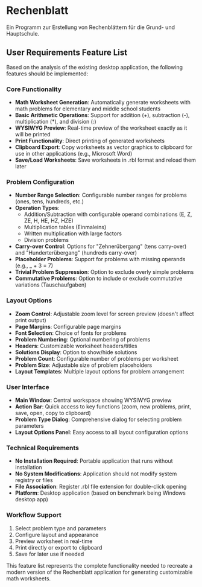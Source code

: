 # Rechenblatt

Ein Programm zur Erstellung von Rechenblättern für die Grund- und Hauptschule.

## User Requirements Feature List

Based on the analysis of the existing desktop application, the following features should be implemented:

### Core Functionality
- **Math Worksheet Generation**: Automatically generate worksheets with math problems for elementary and middle school students
- **Basic Arithmetic Operations**: Support for addition (+), subtraction (-), multiplication (*), and division (:)
- **WYSIWYG Preview**: Real-time preview of the worksheet exactly as it will be printed
- **Print Functionality**: Direct printing of generated worksheets
- **Clipboard Export**: Copy worksheets as vector graphics to clipboard for use in other applications (e.g., Microsoft Word)
- **Save/Load Worksheets**: Save worksheets in .rbl format and reload them later

### Problem Configuration
- **Number Range Selection**: Configurable number ranges for problems (ones, tens, hundreds, etc.)
- **Operation Types**:
  - Addition/Subtraction with configurable operand combinations (E, Z, ZE, H, HE, HZ, HZE)
  - Multiplication tables (Einmaleins)
  - Written multiplication with large factors
  - Division problems
- **Carry-over Control**: Options for "Zehnerübergang" (tens carry-over) and "Hunderterübergang" (hundreds carry-over)
- **Placeholder Problems**: Support for problems with missing operands (e.g., _ + 3 = 7)
- **Trivial Problem Suppression**: Option to exclude overly simple problems
- **Commutative Problems**: Option to include or exclude commutative variations (Tauschaufgaben)

### Layout Options
- **Zoom Control**: Adjustable zoom level for screen preview (doesn't affect print output)
- **Page Margins**: Configurable page margins
- **Font Selection**: Choice of fonts for problems
- **Problem Numbering**: Optional numbering of problems
- **Headers**: Customizable worksheet headers/titles
- **Solutions Display**: Option to show/hide solutions
- **Problem Count**: Configurable number of problems per worksheet
- **Problem Size**: Adjustable size of problem placeholders
- **Layout Templates**: Multiple layout options for problem arrangement

### User Interface
- **Main Window**: Central workspace showing WYSIWYG preview
- **Action Bar**: Quick access to key functions (zoom, new problems, print, save, open, copy to clipboard)
- **Problem Type Dialog**: Comprehensive dialog for selecting problem parameters
- **Layout Options Panel**: Easy access to all layout configuration options

### Technical Requirements
- **No Installation Required**: Portable application that runs without installation
- **No System Modifications**: Application should not modify system registry or files
- **File Association**: Register .rbl file extension for double-click opening
- **Platform**: Desktop application (based on benchmark being Windows desktop app)

### Workflow Support
1. Select problem type and parameters
2. Configure layout and appearance
3. Preview worksheet in real-time
4. Print directly or export to clipboard
5. Save for later use if needed

This feature list represents the complete functionality needed to recreate a modern version of the Rechenblatt application for generating customizable math worksheets.